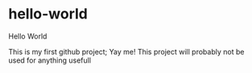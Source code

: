 # hello-world
Hello World

This is my first github project; Yay me!
This project will probably not be used for anything usefull
